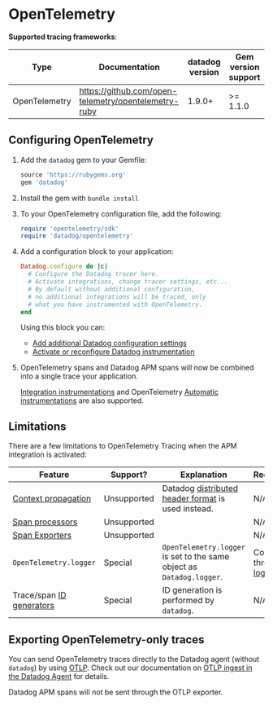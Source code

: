 # OpenTelemetry

**Supported tracing frameworks**:

| Type          | Documentation                                        | datadog version | Gem version support |
| ------------- | ---------------------------------------------------- | --------------- | ------------------- |
| OpenTelemetry | https://github.com/open-telemetry/opentelemetry-ruby | 1.9.0+          | >= 1.1.0            |

## Configuring OpenTelemetry

1. Add the `datadog` gem to your Gemfile:

    ```ruby
    source 'https://rubygems.org'
    gem 'datadog'
    ```

1. Install the gem with `bundle install`
1. To your OpenTelemetry configuration file, add the following:

    ```ruby
    require 'opentelemetry/sdk'
    require 'datadog/opentelemetry'
    ```

1. Add a configuration block to your application:

    ```ruby
    Datadog.configure do |c|
      # Configure the Datadog tracer here.
      # Activate integrations, change tracer settings, etc...
      # By default without additional configuration,
      # no additional integrations will be traced, only
      # what you have instrumented with OpenTelemetry.
    end
    ```

   Using this block you can:

    - [Add additional Datadog configuration settings](#additional-configuration)
    - [Activate or reconfigure Datadog instrumentation](#integration-instrumentation)

1. OpenTelemetry spans and Datadog APM spans will now be combined into a single trace your application.

   [Integration instrumentations](#integration-instrumentation) and OpenTelemetry [Automatic instrumentations](https://opentelemetry.io/docs/instrumentation/ruby/automatic/) are also supported.

## Limitations

There are a few limitations to OpenTelemetry Tracing when the APM integration is activated:

| Feature                                                                                                    | Support?    | Explanation                                                                       | Recommendation                                       |   |
|------------------------------------------------------------------------------------------------------------|-------------|-----------------------------------------------------------------------------------|------------------------------------------------------|---|
| [Context propagation](https://opentelemetry.io/docs/instrumentation/ruby/manual/#context-propagation)      | Unsupported | Datadog [distributed header format](#distributed-header-formats) is used instead. | N/A                                                  |   |
| [Span processors](https://opentelemetry.io/docs/reference/specification/trace/sdk/#span-processor)         | Unsupported |                                                                                   | N/A                                                  |   |
| [Span Exporters](https://opentelemetry.io/docs/reference/specification/trace/sdk/#span-exporter)           | Unsupported |                                                                                   | N/A                                                  |   |
| `OpenTelemetry.logger`                                                                                     | Special     | `OpenTelemetry.logger` is set to the same object as `Datadog.logger`.             | Configure through [Custom logging](#custom-logging). |   |
| Trace/span [ID generators](https://opentelemetry.io/docs/reference/specification/trace/sdk/#id-generators) | Special     | ID generation is performed by `datadog`.                                          | N/A                                                  |   |

## Exporting OpenTelemetry-only traces

You can send OpenTelemetry traces directly to the Datadog agent (without `datadog`) by using [OTLP](https://open-telemetry.github.io/opentelemetry-ruby/opentelemetry-exporter-otlp/latest).
Check out our documentation on [OTLP ingest in the Datadog Agent](https://docs.datadoghq.com/tracing/setup_overview/open_standards/#otlp-ingest-in-datadog-agent) for details.

Datadog APM spans will not be sent through the OTLP exporter.
